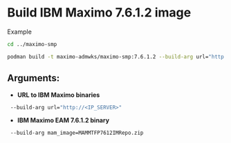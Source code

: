 # Build IBM Maximo 7.6.1.2 image

Example

```bash
cd ../maximo-smp

podman build -t maximo-admwks/maximo-smp:7.6.1.2 --build-arg url="http://<IP_SERVER>"   .
```


## Arguments:

* **URL to IBM Maximo binaries**

```bash
 --build-arg url="http://<IP_SERVER>"
```

* **IBM Maximo EAM 7.6.1.2 binary**

```bash
 --build-arg mam_image=MAMMTFP7612IMRepo.zip
```

